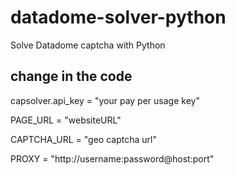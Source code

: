# datadome-solver-python
Solve Datadome captcha with Python


## change in the code
capsolver.api_key = "your pay per usage key"

PAGE_URL = "websiteURL"

CAPTCHA_URL = "geo captcha url"

PROXY = "http://username:password@host:port"
